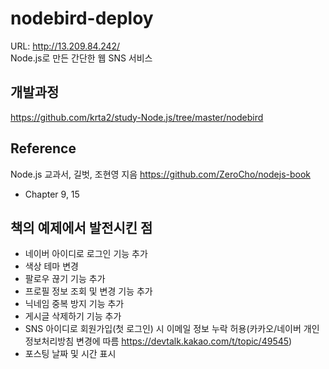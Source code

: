 # nodebird-deploy
URL: http://13.209.84.242/<br/>
Node.js로 만든 간단한 웹 SNS 서비스

## 개발과정
https://github.com/krta2/study-Node.js/tree/master/nodebird

## Reference
Node.js 교과서, 길벗, 조현영 지음 https://github.com/ZeroCho/nodejs-book
* Chapter 9, 15

## 책의 예제에서 발전시킨 점
* 네이버 아이디로 로그인 기능 추가
* 색상 테마 변경
* 팔로우 끊기 기능 추가
* 프로필 정보 조회 및 변경 기능 추가
* 닉네임 중복 방지 기능 추가
* 게시글 삭제하기 기능 추가
* SNS 아이디로 회원가입(첫 로그인) 시 이메일 정보 누락 허용(카카오/네이버 개인정보처리방침 변경에 따름 https://devtalk.kakao.com/t/topic/49545)
* 포스팅 날짜 및 시간 표시

